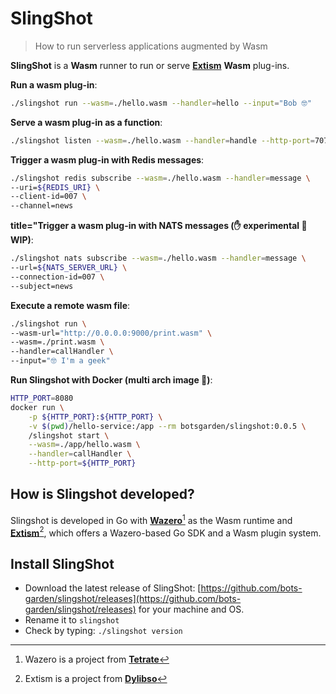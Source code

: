 # SlingShot

> How to run serverless applications augmented by Wasm

**SlingShot** is a **Wasm** runner to run or serve **[Extism](https://extism.org/)** **Wasm** plug-ins.

**Run a wasm plug-in**:
```bash title="Run a wasm plug-in"
./slingshot run --wasm=./hello.wasm --handler=hello --input="Bob 🤓"
```

**Serve a wasm plug-in as a function**:
```bash title="Serve a wasm plug-in as a function"
./slingshot listen --wasm=./hello.wasm --handler=handle --http-port=7070
```

**Trigger a wasm plug-in with Redis messages**:
```bash title="Trigger a wasm plug-in with Redis messages"
./slingshot redis subscribe --wasm=./hello.wasm --handler=message \
--uri=${REDIS_URI} \
--client-id=007 \
--channel=news
```

**title="Trigger a wasm plug-in with NATS messages (✋ experimental 🚧 WIP)**:
```bash title="Trigger a wasm plug-in with NATS messages (✋ experimental 🚧 WIP)"
./slingshot nats subscribe --wasm=./hello.wasm --handler=message \
--url=${NATS_SERVER_URL} \
--connection-id=007 \
--subject=news
```

**Execute a remote wasm file**:
```bash title="Execute a remote wasm file"
./slingshot run \
--wasm-url="http://0.0.0.0:9000/print.wasm" \
--wasm=./print.wasm \
--handler=callHandler \
--input="🤓 I'm a geek"
```

**Run Slingshot with Docker (multi arch image 🐳)**:
```bash title="Run Slingshot with Docker (multi arch image 🐳)"
HTTP_PORT=8080
docker run \
    -p ${HTTP_PORT}:${HTTP_PORT} \
    -v $(pwd)/hello-service:/app --rm botsgarden/slingshot:0.0.5 \
    /slingshot start \
    --wasm=./app/hello.wasm \
    --handler=callHandler \
    --http-port=${HTTP_PORT} 
```

## How is Slingshot developed?

Slingshot is developed in Go with **[Wazero](https://wazero.io/)**[^1] as the Wasm runtime and **[Extism](https://extism.org/)**[^2], which offers a Wazero-based Go SDK and a Wasm plugin system.

[^1]: Wazero is a project from **[Tetrate](https://tetrate.io/)**
[^2]: Extism is a project from **[Dylibso](https://dylibso.com/)**

## Install SlingShot

- Download the latest release of SlingShot: [https://github.com/bots-garden/slingshot/releases](https://github.com/bots-garden/slingshot/releases) for your machine and OS.
- Rename it to `slingshot`
- Check by typing: `./slingshot version`
